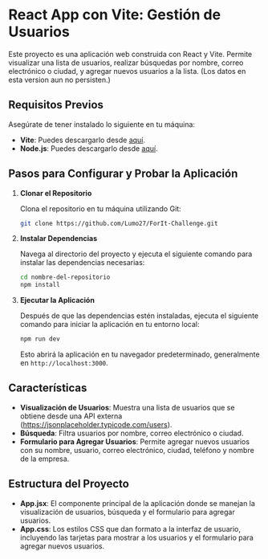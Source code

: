 # React App con Vite: Gestión de Usuarios

Este proyecto es una aplicación web construida con React y Vite. Permite visualizar una lista de usuarios, realizar búsquedas por nombre, correo electrónico o ciudad, y agregar nuevos usuarios a la lista. (Los datos en esta version aun no persisten.)

## Requisitos Previos

Asegúrate de tener instalado lo siguiente en tu máquina:
- **Vite**: Puedes descargarlo desde [aquí]([https://nodejs.org/](https://vite.dev/)).
- **Node.js**: Puedes descargarlo desde [aquí](https://nodejs.org/).

## Pasos para Configurar y Probar la Aplicación

1. **Clonar el Repositorio**

   Clona el repositorio en tu máquina utilizando Git:

   ```bash
   git clone https://github.com/Lumo27/ForIt-Challenge.git
   ```

2. **Instalar Dependencias**

   Navega al directorio del proyecto y ejecuta el siguiente comando para instalar las dependencias necesarias:

   ```bash
   cd nombre-del-repositorio
   npm install
   ```

3. **Ejecutar la Aplicación**

   Después de que las dependencias estén instaladas, ejecuta el siguiente comando para iniciar la aplicación en tu entorno local:

   ```bash
   npm run dev
   ```

   Esto abrirá la aplicación en tu navegador predeterminado, generalmente en `http://localhost:3000`.

## Características

- **Visualización de Usuarios**: Muestra una lista de usuarios que se obtiene desde una API externa (https://jsonplaceholder.typicode.com/users).
- **Búsqueda**: Filtra usuarios por nombre, correo electrónico o ciudad.
- **Formulario para Agregar Usuarios**: Permite agregar nuevos usuarios con su nombre, usuario, correo electrónico, ciudad, teléfono y nombre de la empresa.

## Estructura del Proyecto

- **App.jsx**: El componente principal de la aplicación donde se manejan la visualización de usuarios, búsqueda y el formulario para agregar usuarios.
- **App.css**: Los estilos CSS que dan formato a la interfaz de usuario, incluyendo las tarjetas para mostrar a los usuarios y el formulario para agregar nuevos usuarios.
